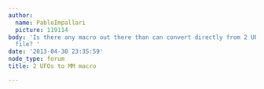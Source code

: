```yaml
---
author:
  name: PabloImpallari
  picture: 119114
body: 'Is there any macro out there than can convert directly from 2 UFOs to a MM
  file? '
date: '2013-04-30 23:35:59'
node_type: forum
title: 2 UFOs to MM macro

---
```

